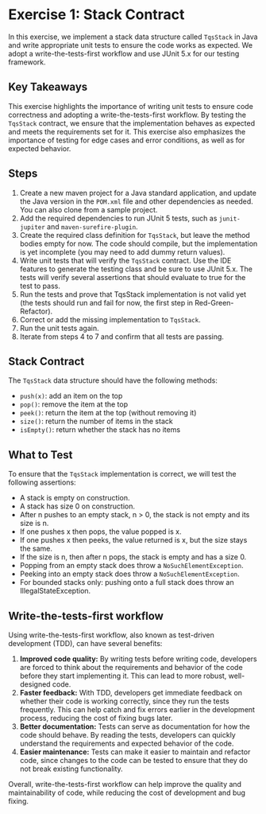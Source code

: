 # Exercise 1:  Stack Contract
In this exercise, we implement a stack data structure called `TqsStack` in Java and write appropriate unit tests to ensure the code works as expected. We adopt a write-the-tests-first workflow and use JUnit 5.x for our testing framework.

## Key Takeaways
This exercise highlights the importance of writing unit tests to ensure code correctness and adopting a write-the-tests-first workflow. By testing the `TqsStack` contract, we ensure that the implementation behaves as expected and meets the requirements set for it. This exercise also emphasizes the importance of testing for edge cases and error conditions, as well as for expected behavior.

## Steps
1. Create a new maven project for a Java standard application, and update the Java version in the `POM.xml` file and other dependencies as needed. You can also clone from a sample project.
2. Add the required dependencies to run JUnit 5 tests, such as `junit-jupiter` and `maven-surefire-plugin`.
3. Create the required class definition for `TqsStack`, but leave the method bodies empty for now. The code should compile, but the implementation is yet incomplete (you may need to add dummy return values).
4. Write unit tests that will verify the `TqsStack` contract. Use the IDE features to generate the testing class and be sure to use JUnit 5.x. The tests will verify several assertions that should evaluate to true for the test to pass.
5. Run the tests and prove that TqsStack implementation is not valid yet (the tests should run and fail for now, the first step in Red-Green-Refactor).
6. Correct or add the missing implementation to `TqsStack`.
7. Run the unit tests again.
8. Iterate from steps 4 to 7 and confirm that all tests are passing.

## Stack Contract
The `TqsStack` data structure should have the following methods:

- `push(x)`: add an item on the top
- `pop()`: remove the item at the top
- `peek()`: return the item at the top (without removing it)
- `size()`: return the number of items in the stack
- `isEmpty()`: return whether the stack has no items

## What to Test
To ensure that the `TqsStack` implementation is correct, we will test the following assertions:

- A stack is empty on construction.
- A stack has size 0 on construction.
- After n pushes to an empty stack, n > 0, the stack is not empty and its size is n.
- If one pushes x then pops, the value popped is x.
- If one pushes x then peeks, the value returned is x, but the size stays the same.
- If the size is n, then after n pops, the stack is empty and has a size 0.
- Popping from an empty stack does throw a `NoSuchElementException`.
- Peeking into an empty stack does throw a `NoSuchElementException`.
- For bounded stacks only: pushing onto a full stack does throw an IllegalStateException.

## Write-the-tests-first workflow

Using write-the-tests-first workflow, also known as test-driven development (TDD), can have several benefits:

1.  **Improved code quality:** By writing tests before writing code, developers are forced to think about the requirements and behavior of the code before they start implementing it. This can lead to more robust, well-designed code.
2.  **Faster feedback:** With TDD, developers get immediate feedback on whether their code is working correctly, since they run the tests frequently. This can help catch and fix errors earlier in the development process, reducing the cost of fixing bugs later.
3.  **Better documentation:** Tests can serve as documentation for how the code should behave. By reading the tests, developers can quickly understand the requirements and expected behavior of the code.
4.  **Easier maintenance:** Tests can make it easier to maintain and refactor code, since changes to the code can be tested to ensure that they do not break existing functionality.

Overall, write-the-tests-first workflow can help improve the quality and maintainability of code, while reducing the cost of development and bug fixing.
